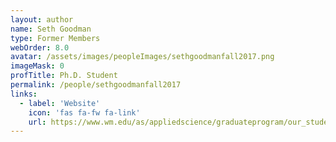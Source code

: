 ```yaml
---
layout: author
name: Seth Goodman
type: Former Members
webOrder: 8.0
avatar: /assets/images/peopleImages/sethgoodmanfall2017.png
imageMask: 0
profTitle: Ph.D. Student
permalink: /people/sethgoodmanfall2017
links:
  - label: 'Website'
    icon: 'fas fa-fw fa-link'
    url: https://www.wm.edu/as/appliedscience/graduateprogram/our_students/goodman_s.php
---
```

